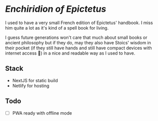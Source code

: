 # *Enchiridion of Epictetus*

I used to have a very small French edition of Epictetus' handbook. I miss him quite a lot as it's kind of a spell book for living.

I guess future generations won't care that much about small books or ancient philosophy but if they do, may they also have Stoics' wisdom in their pocket (if they still have hands and still have compact devices with internet access 🤖) in a nice and readable way as I used to have.

## Stack 

- NextJS for static build 
- Netlify for hosting

## Todo 

- [ ] PWA ready with offline mode 